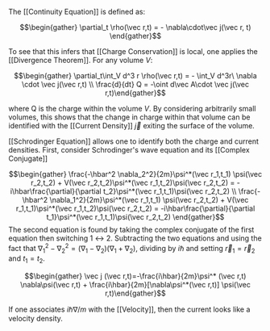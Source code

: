 The [[Continuity Equation]] is defined as:

$$\begin{gather} \partial_t \rho(\vec r,t) = - \nabla\cdot\vec j(\vec r, t) \end{gather}$$

To see that this infers that [[Charge Conservation]] is local, one applies the [[Divergence Theorem]]. For any volume $V$:

$$\begin{gather} \partial_t\int_V d^3 r \rho(\vec r,t) = - \int_V d^3r\ \nabla \cdot \vec j(\vec r,t) \\ \frac{d}{dt} Q = -\oint d\vec A\cdot \vec j(\vec r,t)\end{gather}$$

where Q is the charge within the volume $V$. By considering arbitrarily small volumes, this shows that the change in charge within that volume can be identified with the [[Current Density]] $\vec j$ exiting the surface of the volume. 

[[Schrodinger Equation]] allows one to identify both the charge and current densities. First, consider Schrodinger's wave equation and its [[Complex Conjugate]]

$$\begin{gather} \frac{-\hbar^2 \nabla_2^2}{2m}\psi^*(\vec r_1,t_1) \psi(\vec r_2,t_2) + V(\vec r_2,t_2)\psi^*(\vec r_1,t_2)\psi(\vec r_2,t_2) = -i\hbar\frac{\partial}{\partial t_2}\psi^*(\vec r_1,t_1)\psi(\vec r_2,t_2) \\ \frac{-\hbar^2 \nabla_1^2}{2m}\psi^*(\vec r_1,t_1) \psi(\vec r_2,t_2) + V(\vec r_1,t_1)\psi^*(\vec r_1,t_2)\psi(\vec r_2,t_2) = -i\hbar\frac{\partial}{\partial t_1}\psi^*(\vec r_1,t_1)\psi(\vec r_2,t_2) \end{gather}$$
The second equation is found by taking the complex conjugate of the first equation then switching 1 $\leftrightarrow$ 2. Subtracting the two equations and using the fact that $\nabla_1^2 - \nabla_2^2 = (\nabla_1-\nabla_2)(\nabla_1+\nabla_2)$, dividing by $i\hbar$ and setting $\vec r_1 = \vec r_2$ and $t_1 = t_2$.


$$\begin{gather} \vec j (\vec r,t)=-\frac{i\hbar}{2m}\psi^* (\vec r,t) \nabla\psi(\vec r,t) + \frac{i\hbar}{2m}[\nabla\psi^*(\vec r,t)] \psi(\vec r,t)\end{gather}$$

If one associates $i\hbar \nabla/m$ with the [[Velocity]], then the current looks like a velocity density.

